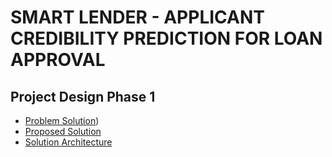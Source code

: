 
# SMART LENDER - APPLICANT CREDIBILITY PREDICTION FOR LOAN APPROVAL

## Project Design Phase 1

- [Problem Solution](https://github.com/IBM-EPBL/IBM-Project-43797-1660719685/blob/main/Project%20Design%20%26%20Planning/Project%20Design%20Phase%201/Problem_solution_fit.pdf))
- [Proposed Solution](https://github.com/IBM-EPBL/IBM-Project-43797-1660719685/blob/main/Project%20Design%20%26%20Planning/Project%20Design%20Phase%201/Proposed%20Solution%20Template.pdf)
- [Solution Architecture](https://github.com/IBM-EPBL/IBM-Project-43797-1660719685/blob/main/Project%20Design%20%26%20Planning/Project%20Design%20Phase%201/Solution%20Architecture.pdf)
